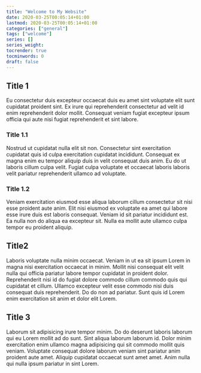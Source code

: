 ```yaml
---
title: "Welcome to My Website"
date: 2020-03-25T00:05:14+01:00
lastmod: 2020-03-25T00:05:14+01:00
categories: ["general"]
tags: ["welcome"]
series: []
series_weight:
tocrender: true
tocminwords: 0
draft: false
---
```


## Title 1
Eu consectetur duis excepteur occaecat duis eu amet sint voluptate elit sunt cupidatat proident sint. Ex irure qui reprehenderit consectetur ad velit id enim reprehenderit dolor mollit. Consequat veniam fugiat excepteur ipsum officia qui aute nisi fugiat reprehenderit et sint labore.
<!--more-->

### Title 1.1
Nostrud ut cupidatat nulla elit sit non. Consectetur sint exercitation cupidatat quis id culpa exercitation cupidatat incididunt. Consequat ex magna enim eu tempor aliquip duis in velit consequat duis anim. Eu do ut laboris cillum culpa velit. Fugiat culpa voluptate et occaecat laboris laboris velit pariatur reprehenderit ullamco ad voluptate.

### Title 1.2
Veniam exercitation eiusmod esse aliqua laborum cillum consectetur sit nisi esse proident aute anim. Elit nisi eiusmod ex voluptate ea amet qui labore esse irure duis est laboris consequat. Veniam id sit pariatur incididunt est. Ea nulla non do aliqua ea excepteur sit. Nulla ea mollit aute ullamco culpa tempor eu proident aliquip.

## Title2
Laboris voluptate nulla minim occaecat. Veniam in ut ea sit ipsum Lorem in magna nisi exercitation occaecat in minim. Mollit nisi consequat elit velit nulla qui officia pariatur labore tempor cupidatat in proident dolor. Reprehenderit nisi id do fugiat dolore commodo cillum commodo quis qui cupidatat et cillum. Ullamco excepteur velit esse commodo nisi duis consequat duis reprehenderit. Do do non ad pariatur. Sunt quis id Lorem enim exercitation sit anim et dolor elit Lorem.

## Title 3
Laborum sit adipisicing irure tempor minim. Do do deserunt laboris laborum qui eu Lorem mollit ad do sunt. Sint aliqua laborum laborum id. Dolor minim exercitation enim ullamco magna adipisicing qui sit commodo mollit quis veniam. Voluptate consequat dolore laborum veniam sint pariatur anim proident aute amet. Aliquip cupidatat occaecat sunt amet amet. Anim nulla qui nulla ipsum pariatur in sint Lorem.

